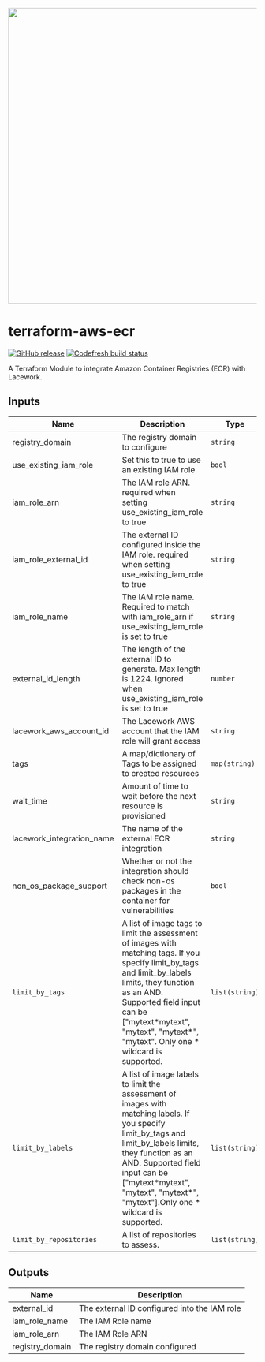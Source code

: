 <a href="https://lacework.com"><img src="https://techally-content.s3-us-west-1.amazonaws.com/public-content/lacework_logo_full.png" width="600"></a>

# terraform-aws-ecr

[![GitHub release](https://img.shields.io/github/release/lacework/terraform-aws-ecr.svg)](https://github.com/lacework/terraform-aws-ecr/releases/)
[![Codefresh build status]( https://g.codefresh.io/api/badges/pipeline/lacework/terraform-modules%2Ftest-compatibility?type=cf-1&key=eyJhbGciOiJIUzI1NiJ9.NWVmNTAxOGU4Y2FjOGQzYTkxYjg3ZDEx.RJ3DEzWmBXrJX7m38iExJ_ntGv4_Ip8VTa-an8gBwBo)]( https://g.codefresh.io/pipelines/edit/new/builds?id=607e25e6728f5a6fba30431b&pipeline=test-compatibility&projects=terraform-modules&projectId=607db54b728f5a5f8930405d)

A Terraform Module to integrate Amazon Container Registries (ECR) with Lacework.

## Inputs

| Name                      | Description                                                                                                      | Type          | Default             | Required |
|---------------------------|------------------------------------------------------------------------------------------------------------------|---------------|---------------------|----------|
| registry_domain           | The registry domain to configure                                                                                 | `string`      | `""`                | no       |
| use_existing_iam_role     | Set this to true to use an existing IAM role                                                                     | `bool`        | `false`             | no       |
| iam_role_arn              | The IAM role ARN. required when setting use_existing_iam_role to true                                            | `string`      | `""`                | no       |
| iam_role_external_id      | The external ID configured inside the IAM role. required when setting use_existing_iam_role to true              | `string`      | `""`                | no       |
| iam_role_name             | The IAM role name. Required to match with iam_role_arn if use_existing_iam_role is set to true                   | `string`      | `""`                | no       |
| external_id_length        | The length of the external ID to generate. Max length is 1224. Ignored when use_existing_iam_role is set to true | `number`      | `16`                | no       |
| lacework_aws_account_id   | The Lacework AWS account that the IAM role will grant access                                                     | `string`      | `"434813966438"`    | no       |
| tags                      | A map/dictionary of Tags to be assigned to created resources                                                     | `map(string)` | `{}`                | no       |
| wait_time                 | Amount of time to wait before the next resource is provisioned                                                   | `string`      | `"15s"`             | no       |
| lacework_integration_name | The name of the external ECR integration                                                                         | `string`      | `"TF ECR IAM ROLE"` | no       |
| non_os_package_support    | Whether or not the integration should check non-os packages in the container for vulnerabilities                 | `bool`        | `false`             | no       |
| `limit_by_tags` |A list of image tags to limit the assessment of images with matching tags. If you specify limit_by_tags and limit_by_labels limits, they function as an AND. Supported field input can be ["mytext\*mytext", "mytext", "mytext\*", "mytext". Only one * wildcard is supported.| `list(string)` | no |
| `limit_by_labels` |A list of image labels to limit the assessment of images with matching labels. If you specify limit_by_tags and limit_by_labels limits, they function as an AND. Supported field input can be ["mytext\*mytext", "mytext", "mytext*", "mytext"].Only one * wildcard is supported.| `list(string)` | no |
| `limit_by_repositories` |A list of repositories to assess.| `list(string)` | no |

## Outputs

| Name | Description |
|------|-------------|
| external_id | The external ID configured into the IAM role |
| iam_role_name | The IAM Role name |
| iam_role_arn | The IAM Role ARN |
| registry_domain | The registry domain configured |

